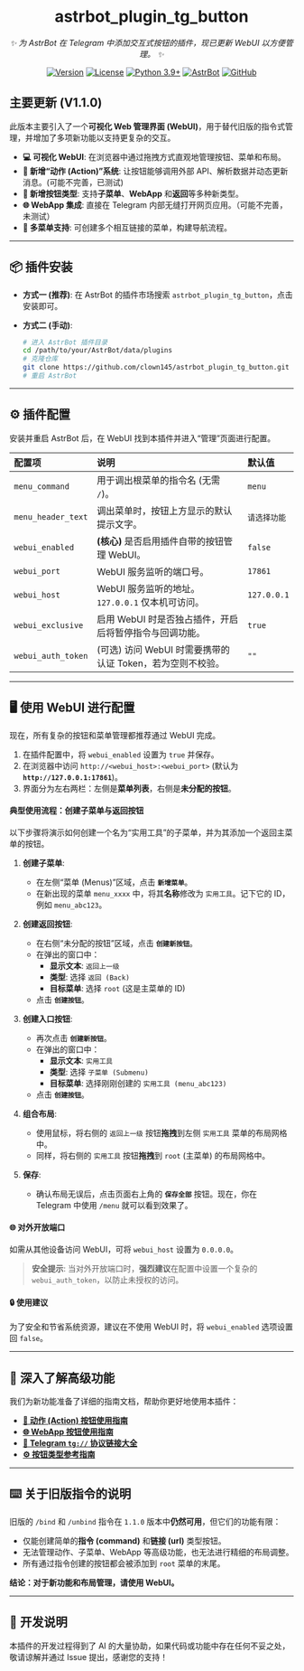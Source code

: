 
<div align="center">

# astrbot_plugin_tg_button

_✨ 为 AstrBot 在 Telegram 中添加交互式按钮的插件，现已更新 WebUI 以方便管理。 ✨_

[![Version](https://img.shields.io/badge/Version-1.1.0-blue.svg)](https://github.com/clown145/astrbot_plugin_tg_button)
[![License](https://img.shields.io/badge/License-MIT-green.svg)](https://opensource.org/licenses/MIT)
[![Python 3.9+](https://img.shields.io/badge/Python-3.9%2B-blue.svg)](https://www.python.org/)
[![AstrBot](https://img.shields.io/badge/AstrBot-v4.0%2B-orange.svg)](https://github.com/AstrBotDevs/AstrBot)
[![GitHub](https://img.shields.io/badge/作者-clown145-blue)](https://github.com/clown145)

</div>

## 主要更新 (V1.1.0)

此版本主要引入了一个**可视化 Web 管理界面 (WebUI)**，用于替代旧版的指令式管理，并增加了多项新功能以支持更复杂的交互。

*   **💻 可视化 WebUI**: 在浏览器中通过拖拽方式直观地管理按钮、菜单和布局。
*   **🚀 新增“动作 (Action)”系统**: 让按钮能够调用外部 API、解析数据并动态更新消息。(可能不完善，已测试)
*   **🧩 新增按钮类型**: 支持**子菜单**、**WebApp** 和**返回**等多种新类型。
*   **🌐 WebApp 集成**: 直接在 Telegram 内部无缝打开网页应用。（可能不完善，未测试）
*   **📜 多菜单支持**: 可创建多个相互链接的菜单，构建导航流程。

---

## 📦 插件安装

*   **方式一 (推荐)**: 在 AstrBot 的插件市场搜索 `astrbot_plugin_tg_button`，点击安装即可。

*   **方式二 (手动)**:
    ```bash
    # 进入 AstrBot 插件目录
    cd /path/to/your/AstrBot/data/plugins
    # 克隆仓库
    git clone https://github.com/clown145/astrbot_plugin_tg_button.git
    # 重启 AstrBot
    ```

---

## ⚙️ 插件配置

安装并重启 AstrBot 后，在 WebUI 找到本插件并进入“管理”页面进行配置。

| 配置项 | 说明 | 默认值 |
| :--- | :--- | :--- |
| `menu_command` | 用于调出根菜单的指令名 (无需 `/`)。 | `menu` |
| `menu_header_text` | 调出菜单时，按钮上方显示的默认提示文字。 | `请选择功能` |
| `webui_enabled` | **(核心)** 是否启用插件自带的按钮管理 WebUI。 | `false` |
| `webui_port` | WebUI 服务监听的端口号。 | `17861` |
| `webui_host` | WebUI 服务监听的地址。 `127.0.0.1` 仅本机可访问。 | `127.0.0.1` |
| `webui_exclusive` | 启用 WebUI 时是否独占插件，开启后将暂停指令与回调功能。 | `true` |
| `webui_auth_token` | (可选) 访问 WebUI 时需要携带的认证 Token，若为空则不校验。 | `""` |

---

## 🖥️ 使用 WebUI 进行配置

现在，所有复杂的按钮和菜单管理都推荐通过 WebUI 完成。

1.  在插件配置中，将 `webui_enabled` 设置为 `true` 并保存。
2.  在浏览器中访问 `http://<webui_host>:<webui_port>` (默认为 **`http://127.0.0.1:17861`**)。
3.  界面分为左右两栏：左侧是**菜单列表**，右侧是**未分配的按钮**。

#### 典型使用流程：创建子菜单与返回按钮

以下步骤将演示如何创建一个名为“实用工具”的子菜单，并为其添加一个返回主菜单的按钮。

1.  **创建子菜单**:
    *   在左侧“菜单 (Menus)”区域，点击 **`新增菜单`**。
    *   在新出现的菜单 `menu_xxxx` 中，将其**名称**修改为 `实用工具`。记下它的 ID，例如 `menu_abc123`。

2.  **创建返回按钮**:
    *   在右侧“未分配的按钮”区域，点击 **`创建新按钮`**。
    *   在弹出的窗口中：
        *   **显示文本**: `返回上一级`
        *   **类型**: 选择 `返回 (Back)`
        *   **目标菜单**: 选择 `root` (这是主菜单的 ID)
    *   点击 **`创建按钮`**。

3.  **创建入口按钮**:
    *   再次点击 **`创建新按钮`**。
    *   在弹出的窗口中：
        *   **显示文本**: `实用工具`
        *   **类型**: 选择 `子菜单 (Submenu)`
        *   **目标菜单**: 选择刚刚创建的 `实用工具 (menu_abc123)`
    *   点击 **`创建按钮`**。

4.  **组合布局**:
    *   使用鼠标，将右侧的 `返回上一级` 按钮**拖拽**到左侧 `实用工具` 菜单的布局网格中。
    *   同样，将右侧的 `实用工具` 按钮**拖拽**到 `root` (主菜单) 的布局网格中。

5.  **保存**:
    *   确认布局无误后，点击页面右上角的 **`保存全部`** 按钮。现在，你在 Telegram 中使用 `/menu` 就可以看到效果了。

#### 🌐 对外开放端口

如需从其他设备访问 WebUI，可将 `webui_host` 设置为 `0.0.0.0`。

> **安全提示**: 当对外开放端口时，**强烈建议**在配置中设置一个复杂的 `webui_auth_token`，以防止未授权的访问。

#### 🔒 使用建议

为了安全和节省系统资源，建议在不使用 WebUI 时，将 `webui_enabled` 选项设置回 `false`。

---

## 📖 深入了解高级功能

我们为新功能准备了详细的指南文档，帮助你更好地使用本插件：

*   **[📄 动作 (Action) 按钮使用指南](./md/action_buttons.md)**
*   **[🌐 WebApp 按钮使用指南](./md/webapp_buttons.md)**
*   **[🔗 Telegram `tg://` 协议链接大全](./md/tg_links.md)**
*   **[⚙️ 按钮类型参考指南](./md/button_types.md)**
---

## ⌨️ 关于旧版指令的说明

旧版的 `/bind` 和 `/unbind` 指令在 `1.1.0` 版本中**仍然可用**，但它们的功能有限：
*   仅能创建简单的**指令 (command)** 和**链接 (url)** 类型按钮。
*   无法管理动作、子菜单、WebApp 等高级功能，也无法进行精细的布局调整。
*   所有通过指令创建的按钮都会被添加到 `root` 菜单的末尾。

**结论：对于新功能和布局管理，请使用 WebUI。**

---

## 📝 开发说明

本插件的开发过程得到了 AI 的大量协助，如果代码或功能中存在任何不妥之处，敬请谅解并通过 Issue 提出，感谢您的支持！
